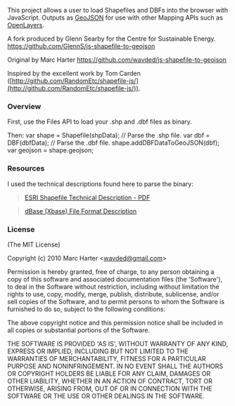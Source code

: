 This project allows a user to load Shapefiles and DBFs into the browser with JavaScript.
Outputs as [GeoJSON](http://geojson.org/) for use with other Mapping APIs such as [OpenLayers](http://openlayers.org).

A fork produced by Glenn Searby for the Centre for Sustainable Energy.
https://github.com/GlennS/js-shapefile-to-geojson

Original by Marc Harter https://github.com/wavded/js-shapefile-to-geojson

Inspired by the excellent work by Tom Carden ([http://github.com/RandomEtc/shapefile-js/](http://github.com/RandomEtc/shapefile-js/)).

### Overview
First, use the Files API to load your .shp and .dbf files as binary.

Then:
var shape = Shapefile(shpData); // Parse the .shp file.
var dbf = DBF(dbfData); // Parse the .dbf file.
shape.addDBFDataToGeoJSON(dbf); 
var geojson = shape.geojson;

### Resources

I used the technical descriptions found here to parse the binary:

> [ESRI Shapefile Technical Description - PDF](http://www.esri.com/library/whitepapers/pdfs/shapefile.pdf)

> [dBase (Xbase) File Format Description](http://www.dbf2002.com/dbf-file-format.html)

### License

(The MIT License)

Copyright (c) 2010 Marc Harter &lt;wavded@gmail.com&gt;

Permission is hereby granted, free of charge, to any person obtaining
a copy of this software and associated documentation files (the
'Software'), to deal in the Software without restriction, including
without limitation the rights to use, copy, modify, merge, publish,
distribute, sublicense, and/or sell copies of the Software, and to
permit persons to whom the Software is furnished to do so, subject to
the following conditions:

The above copyright notice and this permission notice shall be
included in all copies or substantial portions of the Software.

THE SOFTWARE IS PROVIDED 'AS IS', WITHOUT WARRANTY OF ANY KIND,
EXPRESS OR IMPLIED, INCLUDING BUT NOT LIMITED TO THE WARRANTIES OF
MERCHANTABILITY, FITNESS FOR A PARTICULAR PURPOSE AND NONINFRINGEMENT.
IN NO EVENT SHALL THE AUTHORS OR COPYRIGHT HOLDERS BE LIABLE FOR ANY
CLAIM, DAMAGES OR OTHER LIABILITY, WHETHER IN AN ACTION OF CONTRACT,
TORT OR OTHERWISE, ARISING FROM, OUT OF OR IN CONNECTION WITH THE
SOFTWARE OR THE USE OR OTHER DEALINGS IN THE SOFTWARE.

